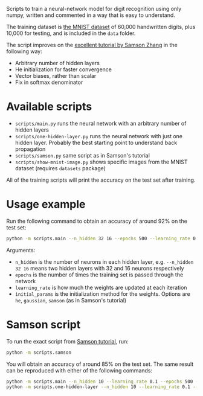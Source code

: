 Scripts to train a neural-network model for digit recognition using only numpy, written and commented in a way that is easy to understand.

The training dataset is [the MNIST dataset](http://yann.lecun.com/exdb/mnist/) of 60,000 handwritten digits, plus 10,000 for testing, and is included in the `data` folder.

The script improves on the [excellent tutorial by Samson Zhang](https://www.youtube.com/watch?v=w8yWXqWQYmU) in the following way:

- Arbitrary number of hidden layers
- He initialization for faster convergence
- Vector biases, rather than scalar
- Fix in softmax denominator

# Available scripts

- `scripts/main.py` runs the neural network with an arbitrary number of hidden layers
- `scripts/one-hidden-layer.py` runs the neural network with just one hidden layer.  Probably the best starting point to understand back propagation
- `scripts/samson.py` same script as in Samson's tutorial
- `scripts/show-mnist-image.py` shows specific images from the MNIST dataset (requires `datasets` package)

All of the training scripts will print the accuracy on the test set after training.

# Usage example

Run the following command to obtain an accuracy of around 92% on the test set:

```bash
python -m scripts.main --n_hidden 32 16 --epochs 500 --learning_rate 0.2 --initial_params he
```

Arguments:

- `n_hidden` is the number of neurons in each hidden layer, e.g. `--n_hidden 32 16` means two hidden layers with 32 and 16 neurons respectively
- `epochs` is the number of times the training set is passed through the network
- `learning_rate` is how much the weights are updated at each iteration
- `initial_params` is the initialization method for the weights.  Options are `he`, `gaussian`, `samson` (as in Samson's tutorial)


# Samson script

To run the exact script from [Samson tutorial](https://www.youtube.com/watch?v=w8yWXqWQYmU), run:

```bash
python -m scripts.samson
```

You will obtain an accuracy of around 85% on the test set.  The same result can be reproduced with either of the following commands:

```bash
python -m scripts.main --n_hidden 10 --learning_rate 0.1 --epochs 500 --initial_params samson
python -m scripts.one-hidden-layer --n_hidden 10 --learning_rate 0.1 --epochs 500 --initial_params samson
```
